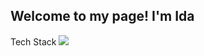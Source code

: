 ##  Welcome to my page! I'm Ida 

Tech Stack
![](https://img.icons8.com/material/24/000000/react-native.png)

